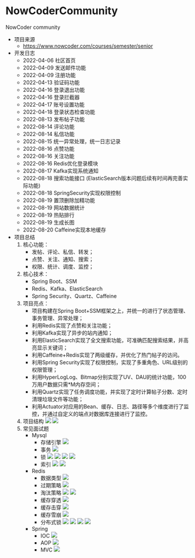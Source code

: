 # NowCoderCommunity
NowCoder community
- 项目来源
  - https://www.nowcoder.com/courses/semester/senior
- 开发日志
  - 2022-04-06 社区首页
  - 2022-04-09 发送邮件功能
  - 2022-04-09 注册功能
  - 2022-04-13 验证码功能
  - 2022-04-16 登录退出功能
  - 2022-04-16 登录拦截器
  - 2022-04-17 账号设置功能
  - 2022-04-18 登录状态检查功能
  - 2022-08-13 发布帖子功能
  - 2022-08-14 评论功能
  - 2022-08-14 私信功能
  - 2022-08-15 统一异常处理，统一日志记录
  - 2022-08-16 点赞功能
  - 2022-08-16 关注功能
  - 2022-08-16 Redis优化登录模块
  - 2022-08-17 Kafka实现系统通知
  - 2022-08-18 搜索功能接口 (ElasticSearch版本问题后续有时间再完善实际功能)
  - 2022-08-18 SpringSecurity实现权限控制
  - 2022-08-19 置顶删除加精功能
  - 2022-08-19 网站数据统计
  - 2022-08-19 热贴排行
  - 2022-08-19 生成长图
  - 2022-08-20 Caffeine实现本地缓存
- 项目总结
  1. 核心功能：
     - 发帖、评论、私信、转发；
     - 点赞、关注、通知、搜索；
     - 权限、统计、调度、监控；
  2. 核心技术：
     - Spring Boot、SSM
     - Redis、Kafka、ElasticSearch
     - Spring Security、Quartz、Caffeine
  3. 项目亮点：
     - 项目构建在Spring Boot+SSM框架之上，并统一的进行了状态管理、事务管理、异常处理；
     - 利用Redis实现了点赞和关注功能；
     - 利用Kafka实现了异步的站内通知；
     - 利用ElasticSearch实现了全文搜索功能，可准确匹配搜索结果，并高亮显示关键词；
     - 利用Caffeine+Redis实现了两级缓存，并优化了热门帖子的访问。
     - 利用Spring Security实现了权限控制，实现了多重角色、URL级别的权限管理；
     - 利用HyperLogLog、Bitmap分别实现了UV、DAU的统计功能，100万用户数据只需*M内存空间；
     - 利用Quartz实现了任务调度功能，并实现了定时计算帖子分数、定时清理垃圾文件等功能；
     - 利用Actuator对应用的Bean、缓存、日志、路径等多个维度进行了监控，并通过自定义的端点对数据库连接进行了监控。
  4. 项目结构
       ![](rmResources/1.png)
       ![](rmResources/2.png)
  5. 常见面试题
     - Mysql
       - 存储引擎
       ![](rmResources/3.png)
       - 事务
       ![](rmResources/img.png)
       - 锁
       ![](rmResources/img_1.png)
       ![](rmResources/img_2.png)
       ![](rmResources/img_3.png)
       ![](rmResources/img_4.png)
       - 索引
       ![](rmResources/img_5.png)
       ![](rmResources/img_6.png)
     - Redis
       - 数据类型
       ![](rmResources/img_7.png)
       - 过期策略
       ![](rmResources/img_8.png)
       - 淘汰策略
       ![](rmResources/img_9.png)
       ![](rmResources/img_10.png)
       - 缓存穿透
       ![](rmResources/img_11.png)
       - 缓存击穿
       ![](rmResources/img_12.png)
       - 缓存雪崩
       ![](rmResources/img_13.png)
       - 分布式锁
       ![](rmResources/img_14.png)
       ![](rmResources/img_15.png)
       ![](rmResources/img_16.png)
       ![](rmResources/img_17.png)
     - Spring
       - IOC
       ![](rmResources/img_18.png)
       - AOP
       ![](rmResources/img_19.png)
       - MVC
       ![](rmResources/img_20.png)